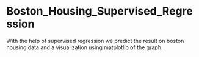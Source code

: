 # Boston_Housing_Supervised_Regression

With the help of supervised regression we predict the result on boston housing data and a visualization using matplotlib of the graph.